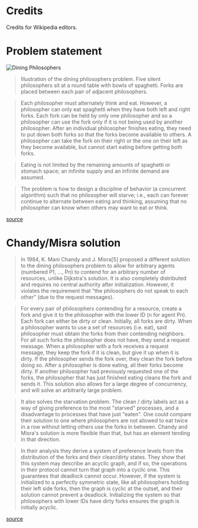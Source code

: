 # Credits

Credits for Wikipedia editors.

# Problem statement

![Dining Philosophers](https://upload.wikimedia.org/wikipedia/commons/thumb/7/7b/An_illustration_of_the_dining_philosophers_problem.png/440px-An_illustration_of_the_dining_philosophers_problem.png)
> Illustration of the dining philosophers problem.
Five silent philosophers sit at a round table with bowls of spaghetti. Forks are placed between each pair of adjacent philosophers.

> Each philosopher must alternately think and eat. However, a philosopher can only eat spaghetti when they have both left and right forks. Each fork can be held by only one philosopher and so a philosopher can use the fork only if it is not being used by another philosopher. After an individual philosopher finishes eating, they need to put down both forks so that the forks become available to others. A philosopher can take the fork on their right or the one on their left as they become available, but cannot start eating before getting both forks.

> Eating is not limited by the remaining amounts of spaghetti or stomach space; an infinite supply and an infinite demand are assumed.

> The problem is how to design a discipline of behavior (a concurrent algorithm) such that no philosopher will starve; i.e., each can forever continue to alternate between eating and thinking, assuming that no philosopher can know when others may want to eat or think.

[source](https://en.wikipedia.org/wiki/Dining_philosophers_problem)

# Chandy/Misra solution

> In 1984, K. Mani Chandy and J. Misra[5] proposed a different solution to the dining philosophers problem to allow for arbitrary agents (numbered P1, ..., Pn) to contend for an arbitrary number of resources, unlike Dijkstra's solution. It is also completely distributed and requires no central authority after initialization. However, it violates the requirement that "the philosophers do not speak to each other" (due to the request messages).

> For every pair of philosophers contending for a resource, create a fork and give it to the philosopher with the lower ID (n for agent Pn). Each fork can either be dirty or clean. Initially, all forks are dirty.
When a philosopher wants to use a set of resources (i.e. eat), said philosopher must obtain the forks from their contending neighbors. For all such forks the philosopher does not have, they send a request message.
When a philosopher with a fork receives a request message, they keep the fork if it is clean, but give it up when it is dirty. If the philosopher sends the fork over, they clean the fork before doing so.
After a philosopher is done eating, all their forks become dirty. If another philosopher had previously requested one of the forks, the philosopher that has just finished eating cleans the fork and sends it.
This solution also allows for a large degree of concurrency, and will solve an arbitrarily large problem.

> It also solves the starvation problem. The clean / dirty labels act as a way of giving preference to the most "starved" processes, and a disadvantage to processes that have just "eaten". One could compare their solution to one where philosophers are not allowed to eat twice in a row without letting others use the forks in between. Chandy and Misra's solution is more flexible than that, but has an element tending in that direction.

> In their analysis they derive a system of preference levels from the distribution of the forks and their clean/dirty states. They show that this system may describe an acyclic graph, and if so, the operations in their protocol cannot turn that graph into a cyclic one. This guarantees that deadlock cannot occur. However, if the system is initialized to a perfectly symmetric state, like all philosophers holding their left side forks, then the graph is cyclic at the outset, and their solution cannot prevent a deadlock. Initializing the system so that philosophers with lower IDs have dirty forks ensures the graph is initially acyclic.

[source](https://en.wikipedia.org/wiki/Dining_philosophers_problem#Chandy.2FMisra_solution)
